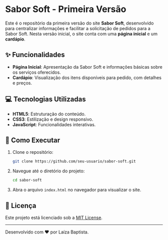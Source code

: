 # Sabor Soft - Primeira Versão

Este é o repositório da primeira versão do site **Sabor Soft**, desenvolvido para centralizar informações e facilitar a solicitação de pedidos para a Sabor Soft. Nesta versão inicial, o site conta com uma **página inicial** e um **cardápio**.

## ✨ Funcionalidades

- **Página Inicial**: Apresentação da Sabor Soft e informações básicas sobre os serviços oferecidos.
- **Cardápio**: Visualização dos itens disponíveis para pedido, com detalhes e preços.

## 💻 Tecnologias Utilizadas

- **HTML5**: Estruturação do conteúdo.
- **CSS3**: Estilização e design responsivo.
- **JavaScript**: Funcionalidades interativas.

## 🚀 Como Executar

1. Clone o repositório:
    ```bash
    git clone https://github.com/seu-usuario/sabor-soft.git
    ```
2. Navegue até o diretório do projeto:
    ```bash
    cd sabor-soft
    ```
3. Abra o arquivo `index.html` no navegador para visualizar o site.

## 📑 Licença

Este projeto está licenciado sob a [MIT License](http://opensource.org/licenses/MIT).

---

Desenvolvido com ❤️ por Laíza Baptista.
